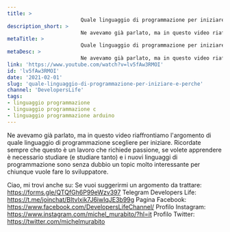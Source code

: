```yaml
---
title: > 
                        Quale linguaggio di programmazione per iniziare e perchè?
description_short: > 
                        Ne avevamo già parlato, ma in questo video riaffrontiamo l'argomento di quale linguaggio di programmazione scegliere per ...
metaTitle: > 
                        Quale linguaggio di programmazione per iniziare e perchè?
metaDesc: > 
                        Ne avevamo già parlato, ma in questo video riaffrontiamo l'argomento di quale linguaggio di programmazione scegliere per ...
link: 'https://www.youtube.com/watch?v=lv5fAw3RMOI'
id: 'lv5fAw3RMOI'
date: '2021-02-01'
slug: 'quale-linguaggio-di-programmazione-per-iniziare-e-perche'
channel: 'DevelopersLife'
tags: 
- linguaggio programmazione
- linguaggio programmazione c
- linguaggio programmazione arduino
---
```

Ne avevamo già parlato, ma in questo video riaffrontiamo l'argomento di quale linguaggio di programmazione scegliere per iniziare. Ricordate sempre che questo è un lavoro che richiede passione, se volete apprendere è necessario studiare (e studiare tanto) e i nuovi linguaggi di programmazione sono senza dubbio un topic molto interessante per chiunque vuole fare lo sviluppatore.

Ciao, mi trovi anche su:
Se vuoi suggerirmi un argomento da trattare: https://forms.gle/QTQfGh6P99eWzv397
Telegram Developers Life: https://t.me/joinchat/BItvlxik7J6iwIqJE3b99g
Pagina Facebook: https://www.facebook.com/DevelopersLifeChannel/
Profilo Instagram: https://www.instagram.com/michel_murabito/?hl=it
Profilo Twitter: https://twitter.com/michelmurabito
